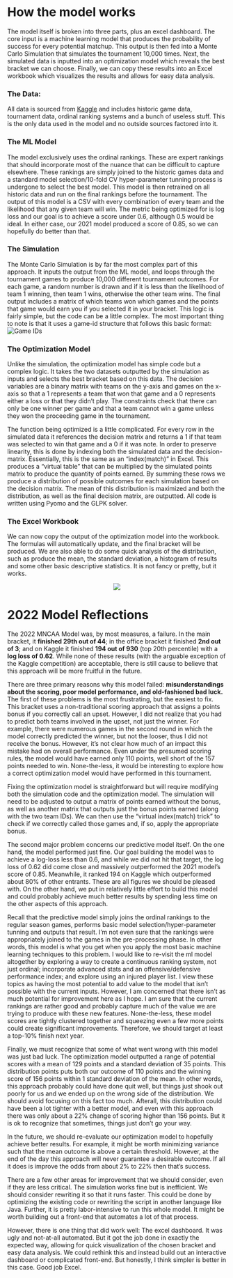 # How the model works
The model itself is broken into three parts, plus an excel dashboard. The core input is a machine learning model that produces the probability of success for every potential matchup. This output is then fed into a Monte Carlo Simulation that simulates the tournament 10,000 times. Next, the simulated data is inputted into an optimization model which reveals the best bracket we can choose. Finally, we can copy these results into an Excel workbook which visualizes the results and allows for easy data analysis.

### The Data:
All data is sourced from [Kaggle](https://www.kaggle.com/c/mens-march-mania-2022) and includes historic game data, tournament data, ordinal ranking systems and a bunch of useless stuff. This is the only data used in the model and no outside sources factored into it.

### The ML Model
The model exclusively uses the ordinal rankings. These are expert rankings that should incorporate most of the nuance that can be difficult to capture elsewhere. These rankings are simply joined to the historic games data and a standard model selection/10-fold CV hyper-parameter tunning process is undergone to select the best model. This model is then retrained on all historic data and run on the final rankings before the tournament. The output of this model is a CSV with every combination of every team and the likelihood that any given team will win. The metric being optimized for is log loss and our goal is to achieve a score under 0.6, although 0.5 would be ideal. In either case, our 2021 model produced a score of 0.85, so we can hopefully do better than that.

### The Simulation
The Monte Carlo Simulation is by far the most complex part of this approach. It inputs the output from the ML model, and loops through the tournament games to produce 10,000 different tournament outcomes. For each game, a random number is drawn and if it is less than the likelihood of team 1 winning, then team 1 wins, otherwise the other team wins. The final output includes a matrix of which teams won which games and the points that game would earn you if you selected it in your bracket. 
This logic is fairly simple, but the code can be a little complex. The most important thing to note is that it uses a game-id structure that follows this basic format:
![Game IDs](https://github.com/thomasandr/MarchMadness22/blob/main/assets/Documentation/tournament_chart.jpg)

### The Optimization Model
Unlike the simulation, the optimization model has simple code but a complex logic. It takes the two datasets outputted by the simulation as inputs and selects the best bracket based on this data. The decision variables are a binary matrix with teams on the y-axis and games on the x-axis so that a 1 represents a team that won that game and a 0 represents either a loss or that they didn’t play. The constraints check that there can only be one winner per game and that a team cannot win a game unless they won the proceeding game in the tournament.

The function being optimized is a little complicated. For every row in the simulated data it references the decision matrix and returns a 1 if that team was selected to win that game and a 0 if it was note. In order to preserve linearity, this is done by indexing both the simulated data and the decision-matrix. Essentially, this is the same as an “index(match)” in Excel. This produces a “virtual table” that can be multiplied by the simulated points matrix to produce the quantity of points earned. By summing these rows we produce a distribution of possible outcomes for each simulation based on the decision matrix. The mean of this distribution is maximized and both the distribution, as well as the final decision matrix, are outputted. All code is written using Pyomo and the GLPK solver.

### The Excel Workbook
We can now copy the output of the optimization model into the workbook. The formulas will automatically update, and the final bracket will be produced. We are also able to do some quick analysis of the distribution, such as produce the mean, the standard deviation, a histogram of results and some other basic descriptive statistics. It is not fancy or pretty, but it works.
<p align="center">
   <img src="https://github.com/thomasandr/MarchMadness22/blob/main/assets/Documentation/workbook.png" />
</p>

# 2022 Model Reflections
The 2022 MNCAA Model was, by most measures, a failure. In the main bracket, it <b>finished 29th out of 44</b>; in the office bracket it finished <b>2nd out of 3</b>; and on Kaggle it finished <b>194 out of 930</b> (top 20th percentile) with a <b>log loss of 0.62</b>. While none of these results (with the arguable exception of the Kaggle competition) are acceptable, there is still cause to believe that this approach will be more fruitful in the future.

There are three primary reasons why this model failed: <b>misunderstandings about the scoring, poor model performance, and old-fashioned bad luck.</b> The first of these problems is the most frustrating, but the easiest to fix. This bracket uses a non-traditional scoring approach that assigns a points bonus if you correctly call an upset. However, I did not realize that you had to predict both teams involved in the upset, not just the winner. For example, there were numerous games in the second round in which the model correctly predicted the winner, but not the looser, thus I did not receive the bonus. However, it’s not clear how much of an impact this mistake had on overall performance. Even under the presumed scoring rules, the model would have earned only 110 points, well short of the 157 points needed to win. None-the-less, it would be interesting to explore how a correct optimization model would have performed in this tournament.

Fixing the optimization model is straightforward but will require modifying both the simulation code and the optimization model. The simulation will need to be adjusted to output a matrix of points earned without the bonus, as well as another matrix that outputs just the bonus points earned (along with the two team IDs). We can then use the “virtual index(match) trick” to check if we correctly called those games and, if so, apply the appropriate bonus.

The second major problem concerns our predictive model itself. On the one hand, the model performed just fine. Our goal building the model was to achieve a log-loss less than 0.6, and while we did not hit that target, the log loss of 0.62 did come close and massively outperformed the 2021 model’s score of 0.85. Meanwhile, it ranked 194 on Kaggle which outperformed about 80% of other entrants. These are all figures we should be pleased with. On the other hand, we put in relatively little effort to build this model and could probably achieve much better results by spending less time on the other aspects of this approach.

Recall that the predictive model simply joins the ordinal rankings to the regular season games, performs basic model selection/hyper-parameter tunning and outputs that result. I’m not even sure that the rankings were appropriately joined to the games in the pre-processing phase. In other words, this model is what you get when you apply the most basic machine learning techniques to this problem. I would like to re-visit the ml model altogether by exploring a way to create a continuous ranking system, not just ordinal; incorporate advanced stats and an offensive/defensive performance index; and explore using an injured player list. I view these topics as having the most potential to add value to the model that isn’t possible with the current inputs. However, I am concerned that there isn’t as much potential for improvement here as I hope. I am sure that the current rankings are rather good and probably capture much of the value we are trying to produce with these new features. None-the-less, these model scores are tightly clustered together and squeezing even a few more points could create significant improvements. Therefore, we should target at least a top-10% finish next year.

Finally, we must recognize that some of what went wrong with this model was just bad luck. The optimization model outputted a range of potential scores with a mean of 129 points and a standard deviation of 35 points. This distribution points puts both our outcome of 110 points and the winning score of 156 points within 1 standard deviation of the mean. In other words, this approach probably could have done quit well, but things just shook out poorly for us and we ended up on the wrong side of the distribution. We should avoid focusing on this fact too much. Afterall, this distribution could have been a lot tighter with a better model, and even with this approach there was only about a 22% change of scoring higher than 156 points. But it is ok to recognize that sometimes, things just don’t go your way.

In the future, we should re-evaluate our optimization model to hopefully achieve better results. For example, it might be worth minimizing variance such that the mean outcome is above a certain threshold. However, at the end of the day this approach will never guarantee a desirable outcome. If all it does is improve the odds from about 2% to 22% then that’s success.

There are a few other areas for improvement that we should consider, even if they are less critical. The simulation works fine but is inefficient. We should consider rewriting it so that it runs faster. This could be done by optimizing the existing code or rewriting the script in another language like Java. Further, it is pretty labor-intensive to run this whole model. It might be worth building out a front-end that automates a lot of that process. 

However, there is one thing that did work well: The excel dashboard. It was ugly and not-at-all automated. But it got the job done in exactly the expected way, allowing for quick visualization of the chosen bracket and easy data analysis. We could rethink this and instead build out an interactive dashboard or complicated front-end. But honestly, I think simpler is better in this case. Good job Excel.

